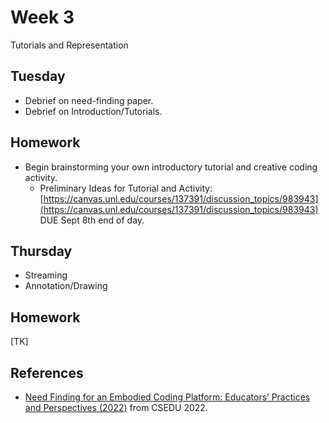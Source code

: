 # Week 3
Tutorials and Representation

## Tuesday
- Debrief on need-finding paper. 
- Debrief on Introduction/Tutorials.

## Homework
- Begin brainstorming your own introductory tutorial and creative coding activity. 
  - Preliminary Ideas for Tutorial and Activity: [https://canvas.unl.edu/courses/137391/discussion_topics/983943](https://canvas.unl.edu/courses/137391/discussion_topics/983943) DUE Sept 8th end of day.

## Thursday
- Streaming
- Annotation/Drawing

## Homework
[TK]

## References
- [Need Finding for an Embodied Coding Platform: Educators’ Practices and Perspectives (2022)](https://www.scitepress.org/PublicationsDetail.aspx?ID=OhB4jK63WSU%3d&t=1) from CSEDU 2022.

